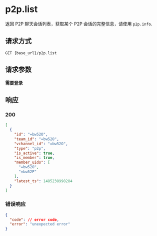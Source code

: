 # p2p.list

返回 P2P 聊天会话列表，获取某个 P2P 会话的完整信息，请使用 `p2p.info`.

## 请求方式

```
GET {base_url}/p2p.list
```

## 请求参数

**需要登录**


## 响应

### 200

```json
[
  {
    "id": "=bw52O",
    "team_id": "=bw52O",
    "vchannel_id": "=bw52O",
    "type": "p2p",
    "is_active": true,
    "is_member": true,
    "member_uids": [
      "=bw52O",
      "=bw52P"
    ],
    "latest_ts": 1485238998284
  }
]
```
### 错误响应

```json
{
  "code": // error code,
  "error": "unexpected error"
}
```

<!-- generated by gen_doc.js -->
